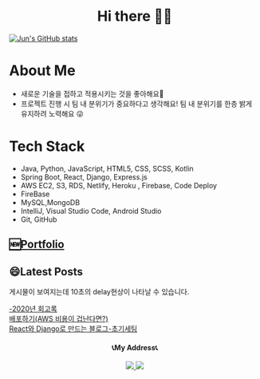 <h1 align="center">Hi there 🙋‍♂️</h1>

[![Jun's GitHub stats](https://github-readme-stats.vercel.app/api?username=wnsdudSoftkim)](https://github.com/wnsdudSoftkim/github-readme-stats)
# About Me
- 새로운 기술을 접하고 적용시키는 것을 좋아해요🏅
- 프로젝트 진행 시 팀 내 분위기가 중요하다고 생각해요! 팀 내 분위기를 한층 밝게 유지하려 노력해요 😜
# Tech Stack
- Java, Python, JavaScript, HTML5, CSS, SCSS, Kotlin
- Spring Boot, React, Django, Express.js
- AWS EC2, S3, RDS, Netlify, Heroku , Firebase, Code Deploy
- FireBase
- MySQL,MongoDB
- IntelliJ, Visual Studio Code, Android Studio
- Git, GitHub
<h2 allign="center"> <a href="https://wooden-stag-663.notion.site/Hi-I-am-JunYoung-Backend-Engineer-Web-Developer-57ce35399cf2499cb94f6d8aa1065d63">🆕Portfolio</a><br/></h2>
<h2 allign="center">😄Latest Posts</h2>
<div >
  <p>게시물이 보여지는데 10초의 delay현상이 나타날 수 있습니다.</p>
  <a href="https://objective-blackwell-219591.netlify.app/">-2020년 회고록</a><br/>
  <a href="https://objective-blackwell-219591.netlify.app/">배포하기(AWS 비용이 겁난다면?)</a><br/>
  <a href="https://objective-blackwell-219591.netlify.app/">React와 Django로 만드는 블로그-초기세팅</a>
</div>
<h4 align="center">📞My Address📞</h3>
<p align="center"> 
  <a href="https://www.instagram.com/cm_jun0/">
    <img src="https://img.shields.io/badge/Instagram-E4405F?logo=Instagram&logoColor=white&link="https://www.instagram.com/cm_jun0/"">
  </a>
   <a href="https://velog.io/@cmong">
    <img src="http://img.shields.io/badge/-Velog-20c997?style=flat&link="https://velog.io/@cmong"">
  </a>
</p>

